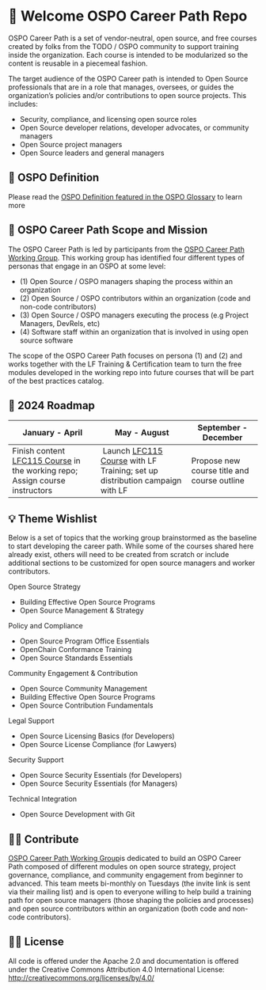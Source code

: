 # 👋 Welcome OSPO Career Path Repo

OSPO Career Path is a set of vendor-neutral, open source, and free courses created by folks from the TODO / OSPO community to support training inside the organization. Each course is intended to be modularized so the content is reusable in a piecemeal fashion.

The target audience of the OSPO Career path is intended to Open Source professionals that are in a role that manages, oversees, or guides the organization’s policies and/or contributions to open source projects. This includes:

* Security, compliance, and licensing open source roles
* Open Source developer relations, developer advocates, or community managers
* Open Source project managers
* Open Source leaders and general managers

## 📖 OSPO Definition

Please read the [OSPO Definition featured in the OSPO Glossary](https://ospoglossary.todogroup.org/ospo-definition/) to learn more


## 🧩 OSPO Career Path Scope and Mission

The OSPO Career Path is led by participants from the [OSPO Career Path Working Group](https://lists.todogroup.org/g/WG-ospo-career-path). This working group has identified four different types of personas that engage in an OSPO at some level:

* (1) Open Source / OSPO managers shaping the process within an organization
* (2) Open Source / OSPO contributors within an organization (code and non-code contributors)
* (3) Open Source / OSPO managers executing the process (e.g Project Managers, DevRels, etc)
* (4) Software staff within an organization that is involved in using open source software

The scope of the OSPO Career Path focuses on persona (1) and (2) and works together with the LF Training & Certification team to turn the free modules developed in the working repo into future courses that will be part of the best practices catalog.

## 🚀 2024 Roadmap

| January - April | May - August | September - December | 
| --- | --- | --- |
| Finish content [LFC115 Course](https://github.com/todogroup/ospo-career-path/tree/main/Contribution-and-Creation) in the working repo; Assign course instructors | Launch [LFC115 Course](https://github.com/todogroup/ospo-career-path/tree/main/Contribution-and-Creation) with LF Training; set up distribution campaign with LF | Propose new course title and course outline | 

## 💡 Theme Wishlist
Below is a set of topics that the working group brainstormed as the baseline to start developing the career path. While some of the courses shared here already exist, others will need to be created from scratch or include additional 
sections to be customized for open source managers and worker contributors.

Open Source Strategy

* Building Effective Open Source Programs
* Open Source Management & Strategy

Policy and Compliance
* Open Source Program Office Essentials
* OpenChain Conformance Training
* Open Source Standards Essentials

Community Engagement & Contribution
* Open Source Community Management
* Building Effective Open Source Programs
* Open Source Contribution Fundamentals

Legal Support
* Open Source Licensing Basics (for Developers)
* Open Source License Compliance (for Lawyers)

Security Support
* Open Source Security Essentials (for Developers)
* Open Source Security Essentials (for Managers)

Technical Integration
* Open Source Development with Git


## 🙋‍♀️ Contribute

[OSPO Career Path Working Group](https://lists.todogroup.org/g/WG-ospo-career-path)is dedicated to build an OSPO Career Path composed of different modules on open source strategy, project governance, compliance, and community engagement from beginner to advanced.
This team meets bi-monthly on Tuesdays (the invite link is sent via their mailing list) and is open to everyone willing to help build a training path for open source managers (those shaping the policies and processes) and open source contributors within an organization 
(both code and non-code contributors).

## 👩‍⚖️ License

All code is offered under the Apache 2.0 and documentation is offered under the Creative Commons Attribution 4.0 International License: http://creativecommons.org/licenses/by/4.0/
